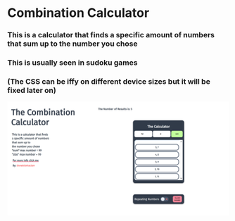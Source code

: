 # Combination Calculator

### This is a calculator that finds a specific amount of numbers that sum up to the number you chose

### This is usually seen in sudoku games

### (The CSS can be iffy on different device sizes but it will be fixed later on)

![webpage image](cover.png)